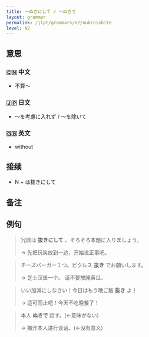 ```yaml
---
title: 〜ぬきにして / 〜ぬきで
layout: grammar
permalink: /jlpt/grammars/n2/nukinishite
level: N2
---
```


## 意思

### 🇨🇳 中文

- 不算〜

### 🇯🇵 日文

- 〜を考慮に入れず / 〜を除いて

### 🇬🇧 英文

- without

## 接续

- N + は抜きにして

## 备注


## 例句

> 冗談は **抜きにして** 、そろそろ本題に入りましょう。
>
> → 先把玩笑放到一边，开始说正事吧。

> チーズバーガー１つ。ピクルス **抜き** でお願いします。
>
> → 芝士汉堡一个。 请不要放腌黄瓜。

> いい加減にしなさい！今日はもう晩ご飯 **抜き** よ！
>
> → 适可而止吧！今天不吃晚餐了！

> 本人 **ぬきで** 話す。(←意味がない)
>
> → 撇开本人进行谈话。(←没有意义)

